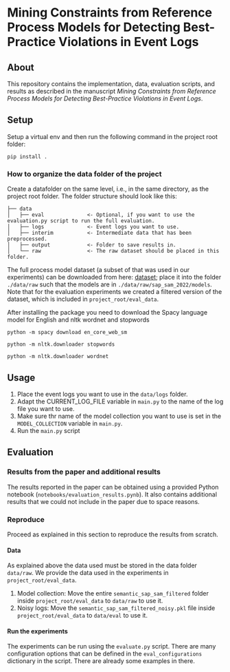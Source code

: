 # Mining Constraints from Reference Process Models for Detecting Best-Practice Violations in Event Logs

## About
This repository contains the implementation, data, evaluation scripts, and results as described in the manuscript
<i>Mining Constraints from Reference Process Models for Detecting Best-Practice Violations in Event Logs</i>.



## Setup
Setup a virtual env and then run the following command in the project root folder:
```shell
pip install .
```


### How to organize the data folder of the project

Create a datafolder on the same level, i.e., in the same directory, as the project root folder. 
The folder structure should look like this:

    ├── data
    │   ├── eval              <- Optional, if you want to use the evaluation.py script to run the full evaluation.
    │   ├── logs              <- Event logs you want to use.
    │   ├── interim           <- Intermediate data that has been preprocessed.
    │   ├── output            <- Folder to save results in.
    │   └── raw               <- The raw dataset should be placed in this folder.

The full process model dataset (a subset of that was used in our experiments) can be downloaded from here: [dataset](https://zenodo.org/record/7012043); place it into the folder `./data/raw` 
such that the models are in `./data/raw/sap_sam_2022/models`. Note that for the evaluation experiments we created a 
filtered version of the dataset, which is included in `project_root/eval_data`.

After installing the package you need to download the Spacy language model for English and nltk wordnet and stopwords

```shell
python -m spacy download en_core_web_sm
```

```shell
python -m nltk.downloader stopwords
```

```shell
python -m nltk.downloader wordnet
```


## Usage
1. Place the event logs you want to use in the `data/logs` folder.
2. Adapt the CURRENT_LOG_FILE variable in `main.py` to the name of the log file you want to use.
3. Make sure thr name of the model collection you want to use is set in the `MODEL_COLLECTION` variable in `main.py`.
4. Run the `main.py` script 

    
## Evaluation
### Results from the paper and additional results
The results reported in the paper can be obtained using a provided Python notebook  (<code>notebooks/evaluation_results.pynb</code>). 
It also contains additional results that we could not include in the paper due to space reasons.

### Reproduce
Proceed as explained in this section to reproduce the results from scratch.

#### Data
As explained above the data used must be stored in the data folder `data/raw`.
We provide the data used in the experiments in `project_root/eval_data`. 
1. Model collection: Move the entire `semantic_sap_sam_filtered` folder inside `project_root/eval_data` to `data/raw` to use it.
2. Noisy logs: Move the `semantic_sap_sam_filtered_noisy.pkl` file inside `project_root/eval_data` to `data/eval` to use it.

#### Run the experiments
The experiments can be run using the `evaluate.py` script.
There are many configuration options that can be defined in the `eval_configurations` dictionary in the script. There are already some examples in there.
